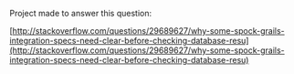 Project made to answer this question:

[http://stackoverflow.com/questions/29689627/why-some-spock-grails-integration-specs-need-clear-before-checking-database-resu](http://stackoverflow.com/questions/29689627/why-some-spock-grails-integration-specs-need-clear-before-checking-database-resu)
